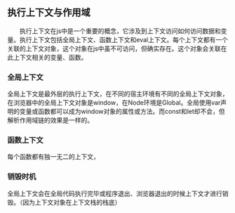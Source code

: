 ## 执行上下文与作用域


&emsp;&emsp;执行上下文在js中是一个重要的概念，它涉及到上下文访问如何访问数据和变量。执行上下文包括全局上下文、函数上下文和eval上下文。每个上下文都有一个关联的上下文对象，这个对象在js中虽不可访问，但确实存在。这个对象会关联在此上下文相关的变量、函数。



### 全局上下文
全局上下文是最外层的执行上下文，在不同的宿主环境有不同的全局上下文对象，在浏览器中的全局上下文对象是window，在Node环境是Global。全局使用var声明的变量或函数都可以成为window对象的属性或方法。而const和let却不会，但解析作用域链的效果是一样的。

### 函数上下文
每个函数都有独一无二的上下文，

### 销毁时机
全局上下文会在全局代码执行完毕或程序退出、浏览器退出的时候上下文才进行销毁。（因为上下文对象在上下文栈的栈底）